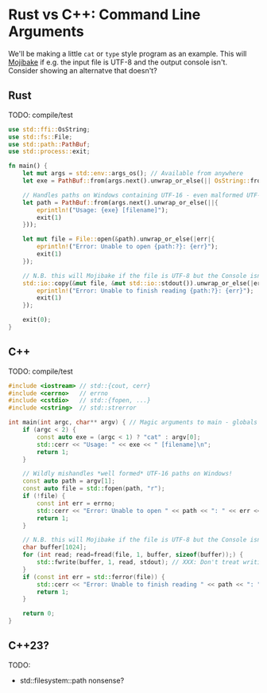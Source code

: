 # Rust vs C++: Command Line Arguments

We'll be making a little `cat` or `type` style program as an example.
This will [Mojibake](https://en.wikipedia.org/wiki/Mojibake) if e.g. the input file is UTF-8 and the output console isn't.
Consider showing an alternatve that doesn't?



## Rust

TODO: compile/test

```rust
use std::ffi::OsString;
use std::fs::File;
use std::path::PathBuf;
use std::process::exit;

fn main() {
    let mut args = std::env::args_os(); // Available from anywhere
    let exe = PathBuf::from(args.next().unwrap_or_else(|| OsString::from("cat")));

    // Handles paths on Windows containing UTF-16 - even malformed UTF-16 - flawlessly.
    let path = PathBuf::from(args.next().unwrap_or_else(||{
        eprintln!("Usage: {exe} [filename]");
        exit(1)
    }));

    let mut file = File::open(&path).unwrap_or_else(|err|{
        eprintln!("Error: Unable to open {path:?}: {err}");
        exit(1)
    });

    // N.B. this will Mojibake if the file is UTF-8 but the Console isn't (and it usually isn't.)
    std::io::copy(&mut file, &mut std::io::stdout()).unwrap_or_else(|err|{
        eprintln!("Error: Unable to finish reading {path:?}: {err}");
        exit(1)
    });

    exit(0);
}
```



## C++

TODO: compile/test

```cpp
#include <iostream> // std::{cout, cerr}
#include <cerrno>   // errno
#include <cstdio>   // std::{fopen, ...}
#include <cstring>  // std::strerror

int main(int argc, char** argv) { // Magic arguments to main - globals such as __argv may exist but are nonstandard
    if (argc < 2) {
        const auto exe = (argc < 1) ? "cat" : argv[0];
        std::cerr << "Usage: " << exe << " [filename]\n";
        return 1;
    }

    // Wildly mishandles *well formed* UTF-16 paths on Windows!
    const auto path = argv[1];
    const auto file = std::fopen(path, "r");
    if (!file) {
        const int err = errno;
        std::cerr << "Error: Unable to open " << path << ": " << err << " " << std::strerror(err) << "\n";
        return 1;
    }

    // N.B. this will Mojibake if the file is UTF-8 but the Console isn't (and it usually isn't.)
    char buffer[1024];
    for (int read; read=fread(file, 1, buffer, sizeof(buffer));) {
        std::fwrite(buffer, 1, read, stdout); // XXX: Don't treat writing to stdout as an error
    }
    if (const int err = std::ferror(file)) {
        std::cerr << "Error: Unable to finish reading " << path << ": " << err << " " << std::strerror(err) << "\n";
        return 1;
    }

    return 0;
}
```



## C++23?

TODO:
-   std::filesystem::path nonsense?
